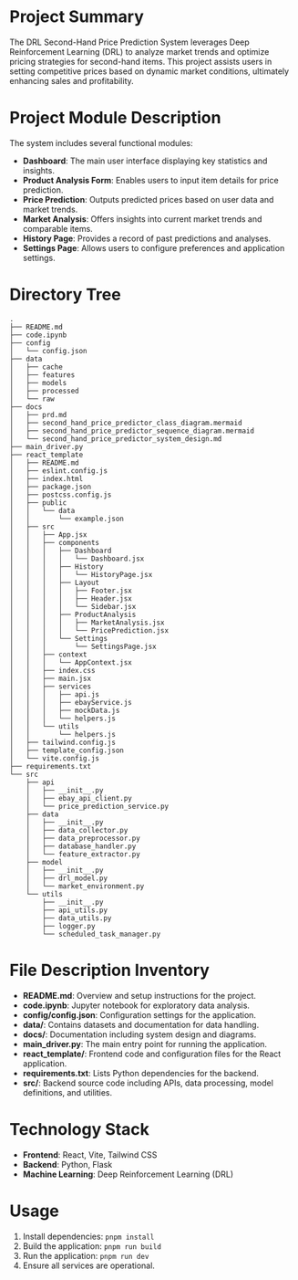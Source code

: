 # Project Summary
The DRL Second-Hand Price Prediction System leverages Deep Reinforcement Learning (DRL) to analyze market trends and optimize pricing strategies for second-hand items. This project assists users in setting competitive prices based on dynamic market conditions, ultimately enhancing sales and profitability.

# Project Module Description
The system includes several functional modules:
- **Dashboard**: The main user interface displaying key statistics and insights.
- **Product Analysis Form**: Enables users to input item details for price prediction.
- **Price Prediction**: Outputs predicted prices based on user data and market trends.
- **Market Analysis**: Offers insights into current market trends and comparable items.
- **History Page**: Provides a record of past predictions and analyses.
- **Settings Page**: Allows users to configure preferences and application settings.

# Directory Tree
```
.
├── README.md
├── code.ipynb
├── config
│   └── config.json
├── data
│   ├── cache
│   ├── features
│   ├── models
│   ├── processed
│   └── raw
├── docs
│   ├── prd.md
│   ├── second_hand_price_predictor_class_diagram.mermaid
│   ├── second_hand_price_predictor_sequence_diagram.mermaid
│   └── second_hand_price_predictor_system_design.md
├── main_driver.py
├── react_template
│   ├── README.md
│   ├── eslint.config.js
│   ├── index.html
│   ├── package.json
│   ├── postcss.config.js
│   ├── public
│   │   └── data
│   │       └── example.json
│   ├── src
│   │   ├── App.jsx
│   │   ├── components
│   │   │   ├── Dashboard
│   │   │   │   └── Dashboard.jsx
│   │   │   ├── History
│   │   │   │   └── HistoryPage.jsx
│   │   │   ├── Layout
│   │   │   │   ├── Footer.jsx
│   │   │   │   ├── Header.jsx
│   │   │   │   └── Sidebar.jsx
│   │   │   ├── ProductAnalysis
│   │   │   │   ├── MarketAnalysis.jsx
│   │   │   │   └── PricePrediction.jsx
│   │   │   └── Settings
│   │   │       └── SettingsPage.jsx
│   │   ├── context
│   │   │   └── AppContext.jsx
│   │   ├── index.css
│   │   ├── main.jsx
│   │   ├── services
│   │   │   ├── api.js
│   │   │   ├── ebayService.js
│   │   │   ├── mockData.js
│   │   │   └── helpers.js
│   │   └── utils
│   │       └── helpers.js
│   ├── tailwind.config.js
│   ├── template_config.json
│   └── vite.config.js
├── requirements.txt
└── src
    ├── api
    │   ├── __init__.py
    │   ├── ebay_api_client.py
    │   └── price_prediction_service.py
    ├── data
    │   ├── __init__.py
    │   ├── data_collector.py
    │   ├── data_preprocessor.py
    │   ├── database_handler.py
    │   └── feature_extractor.py
    ├── model
    │   ├── __init__.py
    │   ├── drl_model.py
    │   └── market_environment.py
    └── utils
        ├── __init__.py
        ├── api_utils.py
        ├── data_utils.py
        ├── logger.py
        └── scheduled_task_manager.py
```

# File Description Inventory
- **README.md**: Overview and setup instructions for the project.
- **code.ipynb**: Jupyter notebook for exploratory data analysis.
- **config/config.json**: Configuration settings for the application.
- **data/**: Contains datasets and documentation for data handling.
- **docs/**: Documentation including system design and diagrams.
- **main_driver.py**: The main entry point for running the application.
- **react_template/**: Frontend code and configuration files for the React application.
- **requirements.txt**: Lists Python dependencies for the backend.
- **src/**: Backend source code including APIs, data processing, model definitions, and utilities.

# Technology Stack
- **Frontend**: React, Vite, Tailwind CSS
- **Backend**: Python, Flask
- **Machine Learning**: Deep Reinforcement Learning (DRL)

# Usage
1. Install dependencies: `pnpm install`
2. Build the application: `pnpm run build`
3. Run the application: `pnpm run dev`
4. Ensure all services are operational.
